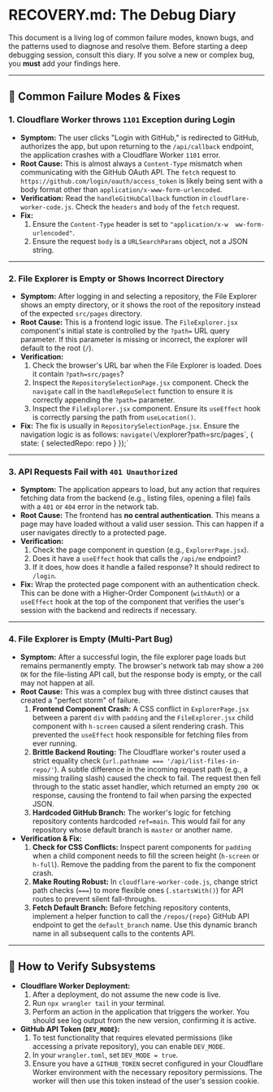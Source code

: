 # RECOVERY.md: The Debug Diary

This document is a living log of common failure modes, known bugs, and the patterns used to diagnose and resolve them. Before starting a deep debugging session, consult this diary. If you solve a new or complex bug, you **must** add your findings here.

---

## 🐞 Common Failure Modes & Fixes

### 1. **Cloudflare Worker throws `1101` Exception during Login**

-   **Symptom:** The user clicks "Login with GitHub," is redirected to GitHub, authorizes the app, but upon returning to the `/api/callback` endpoint, the application crashes with a Cloudflare Worker `1101` error.
-   **Root Cause:** This is almost always a `Content-Type` mismatch when communicating with the GitHub OAuth API. The `fetch` request to `https://github.com/login/oauth/access_token` is likely being sent with a body format other than `application/x-www-form-urlencoded`.
-   **Verification:** Read the `handleGitHubCallback` function in `cloudflare-worker-code.js`. Check the `headers` and `body` of the `fetch` request.
-   **Fix:**
    1.  Ensure the `Content-Type` header is set to `"application/x-w  ww-form-urlencoded"`.
    2.  Ensure the request `body` is a `URLSearchParams` object, not a JSON string.

---

### 2. **File Explorer is Empty or Shows Incorrect Directory**

-   **Symptom:** After logging in and selecting a repository, the File Explorer shows an empty directory, or it shows the root of the repository instead of the expected `src/pages` directory.
-   **Root Cause:** This is a frontend logic issue. The `FileExplorer.jsx` component's initial state is controlled by the `?path=` URL query parameter. If this parameter is missing or incorrect, the explorer will default to the root (`/`).
-   **Verification:**
    1.  Check the browser's URL bar when the File Explorer is loaded. Does it contain `?path=src/pages`?
    2.  Inspect the `RepositorySelectionPage.jsx` component. Check the `navigate` call in the `handleRepoSelect` function to ensure it is correctly appending the `?path=` parameter.
    3.  Inspect the `FileExplorer.jsx` component. Ensure its `useEffect` hook is correctly parsing the path from `useLocation()`.
-   **Fix:** The fix is usually in `RepositorySelectionPage.jsx`. Ensure the navigation logic is as follows: `navigate(\`/explorer?path=src/pages\`, { state: { selectedRepo: repo } });`

---

### 3. **API Requests Fail with `401 Unauthorized`**

-   **Symptom:** The application appears to load, but any action that requires fetching data from the backend (e.g., listing files, opening a file) fails with a `401` or `404` error in the network tab.
-   **Root Cause:** The frontend has **no central authentication**. This means a page may have loaded without a valid user session. This can happen if a user navigates directly to a protected page.
-   **Verification:**
    1.  Check the page component in question (e.g., `ExplorerPage.jsx`).
    2.  Does it have a `useEffect` hook that calls the `/api/me` endpoint?
    3.  If it does, how does it handle a failed response? It should redirect to `/login`.
-   **Fix:** Wrap the protected page component with an authentication check. This can be done with a Higher-Order Component (`withAuth`) or a `useEffect` hook at the top of the component that verifies the user's session with the backend and redirects if necessary.

---

### 4. **File Explorer is Empty (Multi-Part Bug)**

-   **Symptom:** After a successful login, the file explorer page loads but remains permanently empty. The browser's network tab may show a `200 OK` for the file-listing API call, but the response body is empty, or the call may not happen at all.
-   **Root Cause:** This was a complex bug with three distinct causes that created a "perfect storm" of failure.
    1.  **Frontend Component Crash:** A CSS conflict in `ExplorerPage.jsx` between a parent `div` with `padding` and the `FileExplorer.jsx` child component with `h-screen` caused a silent rendering crash. This prevented the `useEffect` hook responsible for fetching files from ever running.
    2.  **Brittle Backend Routing:** The Cloudflare worker's router used a strict equality check (`url.pathname === '/api/list-files-in-repo/'`). A subtle difference in the incoming request path (e.g., a missing trailing slash) caused the check to fail. The request then fell through to the static asset handler, which returned an empty `200 OK` response, causing the frontend to fail when parsing the expected JSON.
    3.  **Hardcoded GitHub Branch:** The worker's logic for fetching repository contents hardcoded `ref=main`. This would fail for any repository whose default branch is `master` or another name.
-   **Verification & Fix:**
    1.  **Check for CSS Conflicts:** Inspect parent components for `padding` when a child component needs to fill the screen height (`h-screen` or `h-full`). Remove the padding from the parent to fix the component crash.
    2.  **Make Routing Robust:** In `cloudflare-worker-code.js`, change strict path checks (`===`) to more flexible ones (`.startsWith()`) for API routes to prevent silent fall-throughs.
    3.  **Fetch Default Branch:** Before fetching repository contents, implement a helper function to call the `/repos/{repo}` GitHub API endpoint to get the `default_branch` name. Use this dynamic branch name in all subsequent calls to the contents API.

---

## 🔧 How to Verify Subsystems

-   **Cloudflare Worker Deployment:**
    1.  After a deployment, do not assume the new code is live.
    2.  Run `npx wrangler tail` in your terminal.
    3.  Perform an action in the application that triggers the worker. You should see log output from the new version, confirming it is active.
-   **GitHub API Token (`DEV_MODE`):**
    1.  To test functionality that requires elevated permissions (like accessing a private repository), you can enable `DEV_MODE`.
    2.  In your `wrangler.toml`, set `DEV_MODE = true`.
    3.  Ensure you have a `GITHUB_TOKEN` secret configured in your Cloudflare Worker environment with the necessary repository permissions. The worker will then use this token instead of the user's session cookie.
